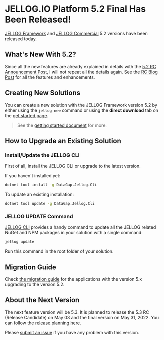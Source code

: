 # JELLOG.IO Platform 5.2 Final Has Been Released!

[JELLOG Framework](https://jellog.io/) and [JELLOG Commercial](https://commercial.jellog.io/) 5.2 versions have been released today.

## What's New With 5.2?

Since all the new features are already explained in details with the [5.2 RC Announcement Post](https://blog.jellog.io/jellog/JELLOG.IO-Platform-5-2-RC-Has-Been-Published), I will not repeat all the details again. See the [RC Blog Post](https://blog.jellog.io/jellog/JELLOG.IO-Platform-5-2-RC-Has-Been-Published) for all the features and enhancements.

## Creating New Solutions

You can create a new solution with the JELLOG Framework version 5.2 by either using the `jellog new` command or using the **direct download** tab on the [get started page](https://jellog.io/get-started).

> See the [getting started document](https://docs.jellog.io/en/jellog/latest/Getting-Started) for more.

## How to Upgrade an Existing Solution

### Install/Update the JELLOG CLI

First of all, install the JELLOG CLI or upgrade to the latest version.

If you haven't installed yet:

```bash
dotnet tool install -g DataGap.Jellog.Cli
```

To update an existing installation:

```bash
dotnet tool update -g DataGap.Jellog.Cli
```

### JELLOG UPDATE Command

[JELLOG CLI](https://docs.jellog.io/en/jellog/latest/CLI) provides a handy command to update all the JELLOG related NuGet and NPM packages in your solution with a single command:

```bash
jellog update
```

Run this command in the root folder of your solution.

## Migration Guide

Check [the migration guide](https://docs.jellog.io/en/jellog/5.2/Migration-Guides/Jellog-5_2) for the applications with the version 5.x upgrading to the version 5.2.

## About the Next Version

The next feature version will be 5.3. It is planned to release the 5.3 RC (Release Candidate) on May 03 and the final version on May 31, 2022. You can follow the [release planning here](https://github.com/jellogframework/jellog/milestones).

Please [submit an issue](https://github.com/jellogframework/jellog/issues/new) if you have any problem with this version.
